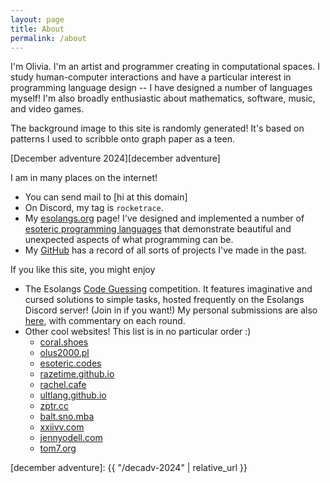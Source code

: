 ```yaml
---
layout: page
title: About
permalink: /about
---
```


I'm Olivia. I'm an artist and programmer creating in computational spaces. 
I study human-computer interactions and have a particular interest in 
programming language design -- I have designed a number of languages myself! 
I'm also broadly enthusiastic about mathematics, software, music, and video games.

The background image to this site is randomly generated! It's based on patterns I 
used to scribble onto graph paper as a teen.

[December adventure 2024][december adventure]

I am in many places on the internet!
* You can send mail to <span id="mailer">[hi at this domain]</span>
* On Discord, my tag is `rocketrace`.
* My [esolangs.org][my esolangs] page! I've designed and implemented a number of
  [esoteric programming languages][esolangs] that demonstrate beautiful and unexpected
  aspects of what programming can be.
* My [GitHub][github] has a record of all sorts of projects I've made in the past.

If you like this site, you might enjoy
* The Esolangs [Code Guessing][code guessing] competition. It features imaginative
  and cursed solutions to simple tasks, hosted frequently on the Esolangs Discord server!
  (Join in if you want!) My personal submissions are also [here][my cg], with commentary
  on each round.
* Other cool websites! This list is in no particular order :) <em id="marker"></em>
  * [coral.shoes](https://coral.shoes/)
  * [olus2000.pl](https://olus2000.pl/)
  * [esoteric.codes](https://esoteric.codes/)
  * [razetime.github.io](http://razetime.github.io/)
  * [rachel.cafe](https://rachel.cafe/)
  * [ultlang.github.io](https://ultlang.github.io/)
  * [zptr.cc](https://zptr.cc/)
  * [balt.sno.mba](https://balt.sno.mba/)
  * [xxiivv.com](https://xxiivv.com/)
  * [jennyodell.com](https://www.jennyodell.com/)
  * [tom7.org](http://tom7.org/)

<script defer>
  // a tiny feature, but I prefer it like this
  const marker = document.getElementById("marker");
  const list = marker.nextElementSibling;
  const links = [...list.children];
  links.forEach(link => list.removeChild(link));
  for (let i = links.length; i > 0; i--) {
    const j = Math.floor(Math.random() * i);
    [links[i - 1], links[j]] = [links[j], links[i - 1]];
  }
  links.forEach(link => list.appendChild(link));
  marker.innerText = "In fact, it's randomized!";

  const mailer = document.getElementById("mailer");
  mailer.innerText = "[hi@" + "olivialta.cc]";
</script>

[my esolangs]: https://esolangs.org/wiki/User:RocketRace
[esolangs]: https://en.wikipedia.org/wiki/Esoteric_programming_language
[github]: https://github.com/RocketRace
[code guessing]: https://cg.esolangs.gay
[my cg]: https://github.com/RocketRace/code-guessing
[december adventure]: {{ "/decadv-2024" | relative_url }}
